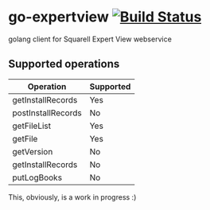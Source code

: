 # go-expertview [![Build Status](https://travis-ci.org/larixsource/go-expertview.svg?branch=master)](https://travis-ci.org/larixsource/go-expertview)

golang client for Squarell Expert View webservice

## Supported operations

| Operation | Supported |
| --------- | --------- |
| getInstallRecords  | Yes |
| postInstallRecords | No  |
| getFileList        | Yes |
| getFile            | Yes |
| getVersion         | No  |
| getInstallRecords  | No  |
| putLogBooks        | No  |

This, obviously, is a work in progress :)